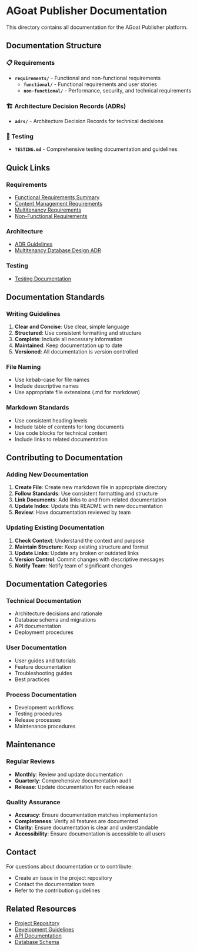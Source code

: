 # AGoat Publisher Documentation

This directory contains all documentation for the AGoat Publisher platform.

## Documentation Structure

### 📋 Requirements
- **`requirements/`** - Functional and non-functional requirements
  - **`functional/`** - Functional requirements and user stories
  - **`non-functional/`** - Performance, security, and technical requirements

### 🏗️ Architecture Decision Records (ADRs)
- **`adrs/`** - Architecture Decision Records for technical decisions

### 🧪 Testing
- **`TESTING.md`** - Comprehensive testing documentation and guidelines

## Quick Links

### Requirements
- [Functional Requirements Summary](requirements/functional/REQUIREMENTS_SUMMARY.md)
- [Content Management Requirements](requirements/functional/features/content-management-requirements.md)
- [Multitenancy Requirements](requirements/functional/features/multitenancy-requirements.md)
- [Non-Functional Requirements](requirements/non-functional/README.md)

### Architecture
- [ADR Guidelines](adrs/README.md)
- [Multitenancy Database Design ADR](adrs/00001-multitenancy-database-design.md)

### Testing
- [Testing Documentation](TESTING.md)

## Documentation Standards

### Writing Guidelines
1. **Clear and Concise**: Use clear, simple language
2. **Structured**: Use consistent formatting and structure
3. **Complete**: Include all necessary information
4. **Maintained**: Keep documentation up to date
5. **Versioned**: All documentation is version controlled

### File Naming
- Use kebab-case for file names
- Include descriptive names
- Use appropriate file extensions (.md for markdown)

### Markdown Standards
- Use consistent heading levels
- Include table of contents for long documents
- Use code blocks for technical content
- Include links to related documentation

## Contributing to Documentation

### Adding New Documentation
1. **Create File**: Create new markdown file in appropriate directory
2. **Follow Standards**: Use consistent formatting and structure
3. **Link Documents**: Add links to and from related documentation
4. **Update Index**: Update this README with new documentation
5. **Review**: Have documentation reviewed by team

### Updating Existing Documentation
1. **Check Context**: Understand the context and purpose
2. **Maintain Structure**: Keep existing structure and format
3. **Update Links**: Update any broken or outdated links
4. **Version Control**: Commit changes with descriptive messages
5. **Notify Team**: Notify team of significant changes

## Documentation Categories

### Technical Documentation
- Architecture decisions and rationale
- Database schema and migrations
- API documentation
- Deployment procedures

### User Documentation
- User guides and tutorials
- Feature documentation
- Troubleshooting guides
- Best practices

### Process Documentation
- Development workflows
- Testing procedures
- Release processes
- Maintenance procedures

## Maintenance

### Regular Reviews
- **Monthly**: Review and update documentation
- **Quarterly**: Comprehensive documentation audit
- **Release**: Update documentation for each release

### Quality Assurance
- **Accuracy**: Ensure documentation matches implementation
- **Completeness**: Verify all features are documented
- **Clarity**: Ensure documentation is clear and understandable
- **Accessibility**: Ensure documentation is accessible to all users

## Contact

For questions about documentation or to contribute:
- Create an issue in the project repository
- Contact the documentation team
- Refer to the contribution guidelines

## Related Resources

- [Project Repository](https://github.com/agoat-publisher)
- [Development Guidelines](../README.md)
- [API Documentation](../app-api/README.md)
- [Database Schema](../app-api-database-schema/README.md)
